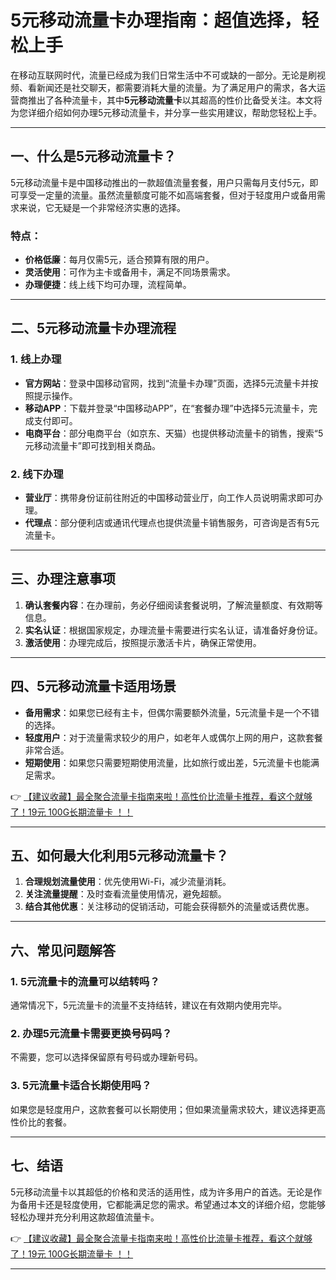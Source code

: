 # 5元移动流量卡办理指南：超值选择，轻松上手

在移动互联网时代，流量已经成为我们日常生活中不可或缺的一部分。无论是刷视频、看新闻还是社交聊天，都需要消耗大量的流量。为了满足用户的需求，各大运营商推出了各种流量卡，其中**5元移动流量卡**以其超高的性价比备受关注。本文将为您详细介绍如何办理5元移动流量卡，并分享一些实用建议，帮助您轻松上手。

---

## 一、什么是5元移动流量卡？

5元移动流量卡是中国移动推出的一款超值流量套餐，用户只需每月支付5元，即可享受一定量的流量。虽然流量额度可能不如高端套餐，但对于轻度用户或备用需求来说，它无疑是一个非常经济实惠的选择。

### 特点：
- **价格低廉**：每月仅需5元，适合预算有限的用户。
- **灵活使用**：可作为主卡或备用卡，满足不同场景需求。
- **办理便捷**：线上线下均可办理，流程简单。

---

## 二、5元移动流量卡办理流程

### 1. 线上办理
- **官方网站**：登录中国移动官网，找到“流量卡办理”页面，选择5元流量卡并按照提示操作。
- **移动APP**：下载并登录“中国移动APP”，在“套餐办理”中选择5元流量卡，完成支付即可。
- **电商平台**：部分电商平台（如京东、天猫）也提供移动流量卡的销售，搜索“5元移动流量卡”即可找到相关商品。

### 2. 线下办理
- **营业厅**：携带身份证前往附近的中国移动营业厅，向工作人员说明需求即可办理。
- **代理点**：部分便利店或通讯代理点也提供流量卡销售服务，可咨询是否有5元流量卡。

---

## 三、办理注意事项

1. **确认套餐内容**：在办理前，务必仔细阅读套餐说明，了解流量额度、有效期等信息。
2. **实名认证**：根据国家规定，办理流量卡需要进行实名认证，请准备好身份证。
3. **激活使用**：办理完成后，按照提示激活卡片，确保正常使用。

---

## 四、5元移动流量卡适用场景

- **备用需求**：如果您已经有主卡，但偶尔需要额外流量，5元流量卡是一个不错的选择。
- **轻度用户**：对于流量需求较少的用户，如老年人或偶尔上网的用户，这款套餐非常合适。
- **短期使用**：如果您只需要短期使用流量，比如旅行或出差，5元流量卡也能满足需求。

👉 [【建议收藏】最全聚合流量卡指南来啦！高性价比流量卡推荐，看这个就够了！19元 100G长期流量卡 ！！](https://bit.ly/Liuliangka)

---

## 五、如何最大化利用5元移动流量卡？

1. **合理规划流量使用**：优先使用Wi-Fi，减少流量消耗。
2. **关注流量提醒**：及时查看流量使用情况，避免超额。
3. **结合其他优惠**：关注移动的促销活动，可能会获得额外的流量或话费优惠。

---

## 六、常见问题解答

### 1. 5元流量卡的流量可以结转吗？
通常情况下，5元流量卡的流量不支持结转，建议在有效期内使用完毕。

### 2. 办理5元流量卡需要更换号码吗？
不需要，您可以选择保留原有号码或办理新号码。

### 3. 5元流量卡适合长期使用吗？
如果您是轻度用户，这款套餐可以长期使用；但如果流量需求较大，建议选择更高性价比的套餐。

---

## 七、结语

5元移动流量卡以其超低的价格和灵活的适用性，成为许多用户的首选。无论是作为备用卡还是轻度使用，它都能满足您的需求。希望通过本文的详细介绍，您能够轻松办理并充分利用这款超值流量卡。

👉 [【建议收藏】最全聚合流量卡指南来啦！高性价比流量卡推荐，看这个就够了！19元 100G长期流量卡 ！！](https://bit.ly/Liuliangka)

---